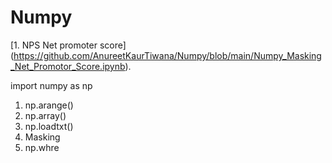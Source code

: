 
# Numpy
[1. NPS Net promoter score]
(https://github.com/AnureetKaurTiwana/Numpy/blob/main/Numpy_Masking_Net_Promotor_Score.ipynb).

import numpy as np
1. np.arange()
2. np.array()
3. np.loadtxt()
4. Masking
5. np.whre
